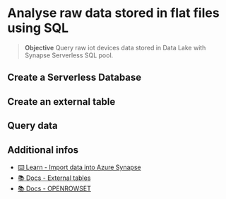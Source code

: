 # Analyse raw data stored in flat files using SQL

> **Objective** Query raw iot devices data stored in Data Lake with Synapse Serverless SQL pool.

## Create a Serverless Database

## Create an external table

## Query data

## Additional infos

- [⌨️ Learn - Import data into Azure Synapse](https://docs.microsoft.com/en-us/learn/modules/import-data-into-asdw-with-polybase/)
- [📚 Docs - External tables](https://docs.microsoft.com/en-us/azure/synapse-analytics/sql/develop-tables-external-tables?tabs=sql-pool)
- [📚 Docs - OPENROWSET](https://docs.microsoft.com/en-us/azure/synapse-analytics/sql/develop-openrowset)